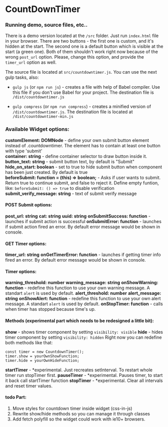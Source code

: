 # CountDownTimer

### Running demo, source files, etc..
There is a demo version located at the `/src` folder. Just run `index.html` file in your browser. There are two buttons - the first one is custom, and it's hidden at the start. The second one is a default button which is visible at the start (a green one). Both of them shouldn't work right now because of the wrong `post_url` option. Please, change this option, and provide the `timer_url` option as well.

The source file is located at `src/countdowntimer.js`. You can use the next gulp tasks, also:

- `gulp js` (or `npm run js`) - creates a file with help of Babel compiler. Use this file if you don't use Babel for your project. The destination file is `/dist/countdowntimer.js`

- `gulp compress` (or `npm run compress`) - creates a minified version of `/dist/countdowntimer.js`. The destination file is located at `/dist/countdowntimer-min.js`

### Available Widget options:
**customElement: DOMNode** - define your own submit button element instead of .countdowntimer. The element has to contain at least one button with type 'submit'  
**container: string** - define container selector to draw button inside it.  
**button_text: string** - submit button text, by default is "Submit"  
**hide_on_start: boolean** - set to true to hide submit button when component has been just created. By default is true  
**beforeSubmit: function = (this) => boolean;** - Asks if user wants to submit. Return true to continue submit, and false to reject it. Define empty funtion, like: `beforeSubmit: () => true` to disable verification   
**submit_verify_message: string** - text of submit verify message  

#### POST Submit options:
**post_url: string**
**cat: string**
**uuid: string**
**onSubmitSuccess: function** - launches if submit action is successful
**onSubmitError: function** - launches if submit action fired an error. By default error message would be shown in console.
#### GET Timer options:
**timer_url: string**
**onGetTimerError: function** - launches if getting timer info fired an error. By default error message would be shown in console.
#### Timer options:
**warning_threshold: number**
**warning_message: string**
**onShowWarning: function** - redefine this function to use your own warning message. A standart `alert` is used by default.
**alert_threshold: number**
**alert_message: string**
**onShowAlert: function** - redefine this function to use your own alert message. A standart `alert` is used by default.
**onStopTimer: function** - calls when timer has stopped because time's up. 

#### Methods (experimental part which needs to be redesigned a little bit):
**show** - shows timer component by setting `visibility: visible`
**hide** - hides timer component by setting `visibility: hidden`
Right now you can redefine both methods like that:
```
const timer = new CountdownTimer();
timer.show = yourOwnShowFunction;
timer.hide = yourOwnHideFunction;
```
**startTimer** - *experimental. Just recreates setInterval. To restart whole timer run stopTimer first.
**pauseTimer** - *experimental. Pauses timer, to start it back call startTimer function
**stopTimer** - *experimental. Clear all intervals and reset timer values.

#### todo Part:

1. Move styles for countdown timer inside widget (css-in-js)
2. Rewrite show/hide methods so you can manage it through classes
3. Add fetch polyfill so the widget could work with ie10+ browsers.
